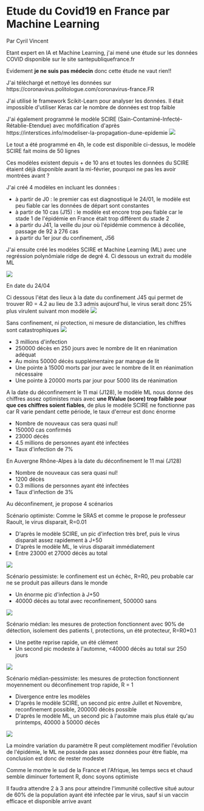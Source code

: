 <h1>Etude du Covid19 en France par Machine Learning</h1>
<p>Par Cyril Vincent</p>
<p>Etant expert en IA et Machine Learning, j'ai mené une étude sur les données COVID disponible sur le site santepubliquefrance.fr</p>
<p>Evidement <b>je ne suis pas médecin</b> donc cette étude ne vaut rien!!</p>
<p>J'ai téléchargé et nettoyé les données sur https://coronavirus.politologue.com/coronavirus-france.FR </p>
<p>J'ai utilisé le framework Scikit-Learn pour analyser les données. Il était impossible d'utiliser Keras car le nombre de données est trop faible</p>
<p>J'ai également programmé le modèle SCIRE (Sain-Contaminé-Infecté-Rétablie-Etendue) avec mofdification d'après https://interstices.info/modeliser-la-propagation-dune-epidemie
<img src="data/scir.png">
<p>Le tout a été programmé en 4h, le code est disponible ci-dessus, le modèle SCIRE fait moins de 50 lignes</p>
<p>Ces modèles existent depuis + de 10 ans et toutes les données du SCIRE étaient déjà disponible avant la mi-février, pourquoi ne pas les avoir montrées avant ?</p>
<p>J'ai créé 4 modèles en incluant les données :
    <ul>
        <li>à partir de J0 : le premier cas est diagnostiqué le 24/01, le modèle est peu fiable car les données de départ sont constantes</li>
        <li>à partir de 10 cas (J15) : le modèle est encore trop peu fiable car le stade 1 de l'épidémie en France était trop différent du stade 2</li>
        <li>à partir du J41, la veille du jour où l'épidémie commence à décollée, passage de 92 à 276 cas</li>
        <li>à partir du 1er jour du confinement, J56</li>
    </ul>
<p>J'ai ensuite créé les modèles SCIRE et Machine Learning (ML) avec une regréssion polynômiale ridge de degré 4. Ci dessous un extrait du modèle ML</p>
<img src="data/figure.png"/>
<p>En date du 24/04</p>
<p>Ci dessous l'état des lieux à la date du confinement J45 qui permet de trouver R0 = 4.2 au lieu de 3.3 admis aujourd'hui, le virus serait donc 25% plus virulent suivant mon modèle
<img src="data/figure45.png">
<p>Sans confinement, ni protection, ni mesure de distanciation, les chiffres sont catastrophiques
<img src="data/figure250.png">
<ul>
    <li>3 millions d'infection</li>
    <li>250000 décès en 250 jours avec le nombre de lit en réanimation adéquat</li>
    <li>Au moins 50000 décès supplémentaire par manque de lit</li>
    <li>Une pointe à 15000 morts par jour avec le nombre de lit en réanimation nécessaire</li>
    <li>Une pointe à 20000 morts par jour pour 5000 lits de réanimation</li>
</ul>

<p>A la date du déconfinement le 11 mai (J128), le modèle ML nous donne des chiffres assez optimistes mais avec <b>une RValue (score) trop faible pour que ces chiffres soient fiables</b>, de plus le modèle SCIRE ne fonctionne pas car R varie pendant cette période, le taux d'erreur est donc énorme</p>
<ul>
    <li>Nombre de nouveaux cas sera quasi nul!</li>
    <li>150000 cas confirmés</li>
    <li>23000 décès</li>
    <li>4.5 millions de personnes ayant été infectées</li>
    <li>Taux d'infection de 7%</li>
</ul>
<p>En Auvergne Rhône-Alpes à la date du déconfinement le 11 mai (J128)
<ul>
    <li>Nombre de nouveaux cas sera quasi nul!</li>
    <li>1200 décès</li>
    <li>0.3 millions de personnes ayant été infectées</li>
    <li>Taux d'infection de 3%</li>
</ul>
<p>Au déconfinement, je propose 4 scénarios
<p>Scénario optimiste: Comme le SRAS et comme le propose le professeur Raoult, le virus disparait, R=0.01
    <ul>
        <li>D'après le modèle SCIRE, un pic d'infection très bref, puis le virus disparait assez rapidement à J+50</li>
        <li>D'après le modèle ML, le virus disparait immédiatement</li>
        <li>Entre 23000 et 27000 décès au total</li>
    </ul>
    <img src="data/figured1.png">
<p>Scénario pessimiste: le confinement est un échèc, R=R0, peu probable car ne se produit pas ailleurs dans le monde
    <ul>
        <li>Un énorme pic d'infection à J+50</li>
        <li>40000 décès au total avec reconfinement, 500000 sans</li>
    </ul>
    <img src="data/figured2.png">
<p>Scénario médian: les mesures de protection fonctionnent avec 90% de détection, isolement des patients I, protections, un été protecteur, R=R0*0.1
    <ul>
        <li>Une petite reprise rapide, un été clément</li>
        <li>Un second pic modeste à l'automne, <40000 décès au total sur 250 jours</li>
    </ul>
    <img src="data/figured3.png">
<p>Scénario médian-pessimiste: les mesures de protection fonctionnent moyennement ou déconfinement trop rapide, R = 1
    <ul>
        <li>Divergence entre les modèles</li>
        <li>D'après le modèle SCIRE, un second pic entre Juillet et Novembre, reconfinement possible, 200000 décès possible</li>
        <li>D'après le modèle ML, un second pic à l'automne mais plus étalé qu'au printemps, 40000 à 50000 décès</li>
    </ul>
    <img src="data/figured4.png">
<p>La moindre variation du paramètre R peut complètement modifier l'évolution de l'épidémie, le ML ne possède pas assez données pour être fiable, ma conclusion est donc de rester modeste</p>
<p>Comme le montre le sud de la France et l'Afrique, les temps secs et chaud semble diminuer fortement R, donc soyons optimiste</p>

Il faudra attendre 2 à 3 ans pour atteindre l'immunité collective situé autour de 60% de la population ayant été infectée par le virus, sauf si un vaccin efficace et disponible arrive avant

    


